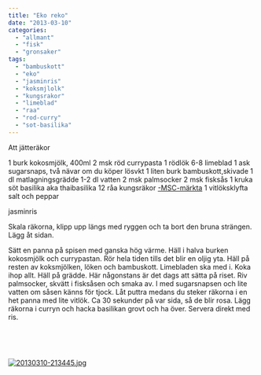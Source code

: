 ```yaml
---
title: "Eko reko"
date: "2013-03-10"
categories: 
  - "allmant"
  - "fisk"
  - "gronsaker"
tags: 
  - "bambuskott"
  - "eko"
  - "jasminris"
  - "koksmjlolk"
  - "kungsrakor"
  - "limeblad"
  - "raa"
  - "rod-curry"
  - "sot-basilika"
---
```


Att jätteräkor

1 burk kokosmjölk, 400ml 2 msk röd currypasta 1 rödlök 6-8 limeblad 1 ask sugarsnaps, två nävar om du köper lösvkt 1 liten burk bambuskott,skivade 1 dl matlagningsgrädde 1-2 dl vatten 2 msk palmsocker 2 msk fisksås 1 kruka söt basilika aka thaibasilika 12 råa kungsräkor [\-MSC-märkta](http://www.msc.org/press/nyhetsarkiv/miljomarkt-jatteraka-gor-entre) 1 vitlöksklyfta salt och peppar

jasminris

Skala räkorna, klipp upp längs med ryggen och ta bort den bruna strängen. Lägg åt sidan.

Sätt en panna på spisen med ganska hög värme. Häll i halva burken kokosmjölk och currypastan. Rör hela tiden tills det blir en oljig yta. Häll på resten av koksmjölken, löken och bambuskott. Limebladen ska med i. Koka ihop allt. Häll på grädde. Här någonstans är det dags att sätta på riset. Riv palmsocker, skvätt i fisksåsen och smaka av. I med sugarsnapsen och lite vatten om såsen känns för tjock. Låt puttra medans du steker räkorna i en het panna med lite vitlök. Ca 30 sekunder på var sida, så de blir rosa. Lägg räkorna i curryn och hacka basilikan grovt och ha över. Servera direkt med ris.

 

 

[![20130310-213445.jpg](images/20130310-213445.jpg)](http://import.local/wp-content/uploads/2013/03/20130310-213445.jpg)
